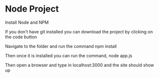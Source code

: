 # Node Project

Install Node and NPM

If you don't have git installed you can download the project by clicking on the code button

Navigate to the folder and run the command npm install

Then once it is installed you can run the command, node app.js 

Then open a browser and type in localhost:3000 and the site should show up
